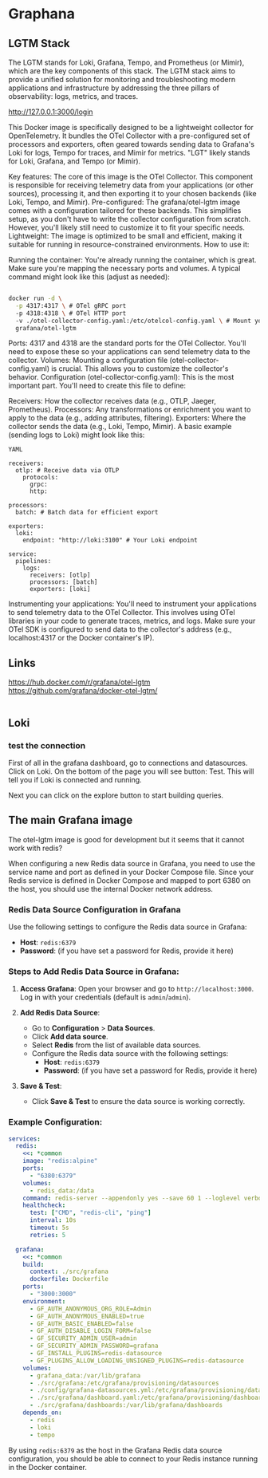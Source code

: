# Graphana


## LGTM Stack

The LGTM stands for Loki, Grafana, Tempo, and Prometheus (or Mimir), which are the key components of this stack. The LGTM stack aims to provide a unified solution for monitoring and troubleshooting modern applications and infrastructure by addressing the three pillars of observability: logs, metrics, and traces.

http://127.0.0.1:3000/login

This Docker image is specifically designed to be a lightweight collector for OpenTelemetry.  It bundles the OTel Collector with a pre-configured set of processors and exporters, often geared towards sending data to Grafana's Loki for logs, Tempo for traces, and Mimir for metrics.  "LGT" likely stands for Loki, Grafana, and Tempo (or Mimir).

Key features:
The core of this image is the OTel Collector. This component is responsible for receiving telemetry data from your applications (or other sources), processing it, and then exporting it to your chosen backends (like Loki, Tempo, and Mimir).
Pre-configured: The grafana/otel-lgtm image comes with a configuration tailored for these backends. This simplifies setup, as you don't have to write the collector configuration from scratch. However, you'll likely still need to customize it to fit your specific needs.
Lightweight: The image is optimized to be small and efficient, making it suitable for running in resource-constrained environments.
How to use it:

Running the container: You're already running the container, which is great.  Make sure you're mapping the necessary ports and volumes.  A typical command might look like this (adjust as needed):

```Bash

docker run -d \
  -p 4317:4317 \ # OTel gRPC port
  -p 4318:4318 \ # OTel HTTP port
  -v ./otel-collector-config.yaml:/etc/otelcol-config.yaml \ # Mount your config
  grafana/otel-lgtm
```
Ports: 4317 and 4318 are the standard ports for the OTel Collector. You'll need to expose these so your applications can send telemetry data to the collector.
Volumes: Mounting a configuration file (otel-collector-config.yaml) is crucial. This allows you to customize the collector's behavior.
Configuration (otel-collector-config.yaml): This is the most important part.  You'll need to create this file to define:

Receivers: How the collector receives data (e.g., OTLP, Jaeger, Prometheus).
Processors: Any transformations or enrichment you want to apply to the data (e.g., adding attributes, filtering).
Exporters: Where the collector sends the data (e.g., Loki, Tempo, Mimir).
A basic example (sending logs to Loki) might look like this:

```
YAML

receivers:
  otlp: # Receive data via OTLP
    protocols:
      grpc:
      http:

processors:
  batch: # Batch data for efficient export

exporters:
  loki:
    endpoint: "http://loki:3100" # Your Loki endpoint

service:
  pipelines:
    logs:
      receivers: [otlp]
      processors: [batch]
      exporters: [loki]
```
Instrumenting your applications:  You'll need to instrument your applications to send telemetry data to the OTel Collector.  This involves using OTel libraries in your code to generate traces, metrics, and logs.  Make sure your OTel SDK is configured to send data to the collector's address (e.g., localhost:4317 or the Docker container's IP).

## Links

https://hub.docker.com/r/grafana/otel-lgtm  
https://github.com/grafana/docker-otel-lgtm/  



```bash

```

## Loki 

### test the connection

First of all in the grafana dashboard, go to connections and datasources. Click on Loki. On the bottom of the page you will see  button: Test. This will tell you if Loki is connected and running.

Next you can click on the explore button to start building queries.

 
 ## The main Grafana image

 The otel-lgtm image is good for development but it seems that it cannot work with redis?

 When configuring a new Redis data source in Grafana, you need to use the service name and port as defined in your Docker Compose file. Since your Redis service is defined in Docker Compose and mapped to port 6380 on the host, you should use the internal Docker network address.

### Redis Data Source Configuration in Grafana
Use the following settings to configure the Redis data source in Grafana:

- **Host**: `redis:6379`
- **Password**: (if you have set a password for Redis, provide it here)

### Steps to Add Redis Data Source in Grafana:
1. **Access Grafana**:
   Open your browser and go to `http://localhost:3000`. Log in with your credentials (default is `admin`/`admin`).

2. **Add Redis Data Source**:
   - Go to **Configuration** > **Data Sources**.
   - Click **Add data source**.
   - Select **Redis** from the list of available data sources.
   - Configure the Redis data source with the following settings:
     - **Host**: `redis:6379`
     - **Password**: (if you have set a password for Redis, provide it here)

3. **Save & Test**:
   - Click **Save & Test** to ensure the data source is working correctly.

### Example Configuration:
```yaml
services:
  redis:
    <<: *common
    image: "redis:alpine"
    ports:
      - "6380:6379"
    volumes:
      - redis_data:/data
    command: redis-server --appendonly yes --save 60 1 --loglevel verbose
    healthcheck:
      test: ["CMD", "redis-cli", "ping"]
      interval: 10s
      timeout: 5s
      retries: 5

  grafana:
    <<: *common
    build: 
      context: ./src/grafana
      dockerfile: Dockerfile
    ports:
      - "3000:3000"
    environment:
      - GF_AUTH_ANONYMOUS_ORG_ROLE=Admin
      - GF_AUTH_ANONYMOUS_ENABLED=true
      - GF_AUTH_BASIC_ENABLED=false
      - GF_AUTH_DISABLE_LOGIN_FORM=false
      - GF_SECURITY_ADMIN_USER=admin
      - GF_SECURITY_ADMIN_PASSWORD=grafana
      - GF_INSTALL_PLUGINS=redis-datasource
      - GF_PLUGINS_ALLOW_LOADING_UNSIGNED_PLUGINS=redis-datasource
    volumes:
      - grafana_data:/var/lib/grafana
      - ./src/grafana:/etc/grafana/provisioning/datasources
      - ./config/grafana-datasources.yml:/etc/grafana/provisioning/datasources/datasources.yml
      - ./src/grafana/dashboard.yaml:/etc/grafana/provisioning/dashboards/main.yaml
      - ./src/grafana/dashboards:/var/lib/grafana/dashboards
    depends_on:
      - redis
      - loki
      - tempo
```

By using `redis:6379` as the host in the Grafana Redis data source configuration, you should be able to connect to your Redis instance running in the Docker container.


